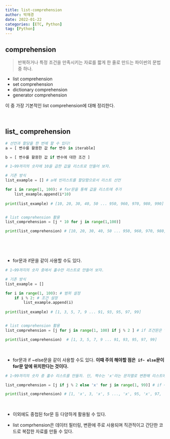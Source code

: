 ```yaml
---
title: list-comprehension
author: 박재경
date: 2022-01-22
categories: [ETC, Python]
tag: [Python]
---
```


## comprehension

>  반복하거나 특정 조건을 만족시키는 자료를  짧게 한 줄로 만드는 파이썬의 문법 중 하나.

- list comprehension
- set comprehension
- dictionary comprehension
- generator comprehension



이 중 가장 기본적인 list comprehension에 대해 정리한다. 

<br>

## list_ comprehension

```python
# 선언과 할당을 한 번에 할 수 있다!
a = [ 변수를 활용한 값 for 변수 in iterable]

b = [ 변수를 활용한 값 if 변수에 대한 조건 ]
```

```python
# 1~99까지의 숫자에 10을 곱한 값을 리스트로 만들어 보자. 

# 기존 방식
list_example = [] # a에 빈리스트를 할당함으로서 리스트 선언

for i in range(1, 100): # for문을 통해 값을 리스트에 추가
    list_example.append(i*10)
    
print(list_example) # [10, 20, 30, 40, 50 ... 950, 960, 970, 980, 990]


# list comprehension 활용
list_comprehension = [j * 10 for j in range(1,100)]

print(list_comprehension) # [10, 20, 30, 40, 50 ... 950, 960, 970, 980, 990]

    
```

<br>

- for문과 if문을 같이 사용할 수도 있다. 

```python
# 1~99까지의 숫자 중에서 홀수만 리스트로 만들어 보자.

# 기존 방식
list_example = []

for i in range(1, 100): # 범위 설정
    if i % 2: # 조건 설정
        list_example.append(i)
        
print(list_example) # [1, 3, 5, 7, 9 ... 91, 93, 95, 97, 99]


# list comprehension 활용
list_comprehension = [j for j in range(1, 100) if j % 2 ] # if 조건문은 for문 뒤에 위치한다. 

print(list_comprehension)  # [1, 3, 5, 7, 9 ... 91, 93, 95, 97, 99]
```

<br>

- for문과 if ~else문을 같이 사용할 수도 있다. 
  **이때 주의 해야할 점은` if~ else`문이 for문 앞에 위치한다는 것이다.** 

```python
# 1~99까지의 숫자 중 홀수 리스트를 만들자. 단, 짝수는 'x'라는 문자열로 변환해 리스트에 추가한다. 

list_comprehension = [j if j % 2 else 'x' for j in range(1, 99)] # if ~else문이 for문 앞에 위치한다. 

print(list_comprehension) # [1, 'x', 3, 'x', 5 ..., 'x', 95, 'x', 97, 'x']
```

<br>

- 이외에도 중첩된 for문 등 다양하게 활용될 수 있다. 

- list comprhension은 데이터 필터링, 변환에 주로 사용되며 직관적이고 간단한 코드로 복잡한 자료를 만들 수 있다. 

  

